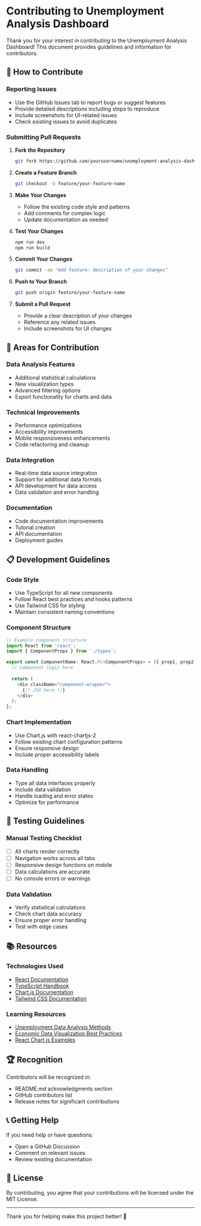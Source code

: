 # Contributing to Unemployment Analysis Dashboard

Thank you for your interest in contributing to the Unemployment Analysis Dashboard! This document provides guidelines and information for contributors.

## 🤝 How to Contribute

### Reporting Issues
- Use the GitHub Issues tab to report bugs or suggest features
- Provide detailed descriptions including steps to reproduce
- Include screenshots for UI-related issues
- Check existing issues to avoid duplicates

### Submitting Pull Requests

1. **Fork the Repository**
   ```bash
   git fork https://github.com/yourusername/unemployment-analysis-dashboard.git
   ```

2. **Create a Feature Branch**
   ```bash
   git checkout -b feature/your-feature-name
   ```

3. **Make Your Changes**
   - Follow the existing code style and patterns
   - Add comments for complex logic
   - Update documentation as needed

4. **Test Your Changes**
   ```bash
   npm run dev
   npm run build
   ```

5. **Commit Your Changes**
   ```bash
   git commit -am "Add feature: description of your changes"
   ```

6. **Push to Your Branch**
   ```bash
   git push origin feature/your-feature-name
   ```

7. **Submit a Pull Request**
   - Provide a clear description of your changes
   - Reference any related issues
   - Include screenshots for UI changes

## 🎯 Areas for Contribution

### Data Analysis Features
- Additional statistical calculations
- New visualization types
- Advanced filtering options
- Export functionality for charts and data

### Technical Improvements
- Performance optimizations
- Accessibility improvements
- Mobile responsiveness enhancements
- Code refactoring and cleanup

### Data Integration
- Real-time data source integration
- Support for additional data formats
- API development for data access
- Data validation and error handling

### Documentation
- Code documentation improvements
- Tutorial creation
- API documentation
- Deployment guides

## 📋 Development Guidelines

### Code Style
- Use TypeScript for all new components
- Follow React best practices and hooks patterns
- Use Tailwind CSS for styling
- Maintain consistent naming conventions

### Component Structure
```typescript
// Example component structure
import React from 'react';
import { ComponentProps } from './types';

export const ComponentName: React.FC<ComponentProps> = ({ prop1, prop2 }) => {
  // Component logic here
  
  return (
    <div className="component-wrapper">
      {/* JSX here */}
    </div>
  );
};
```

### Chart Implementation
- Use Chart.js with react-chartjs-2
- Follow existing chart configuration patterns
- Ensure responsive design
- Include proper accessibility labels

### Data Handling
- Type all data interfaces properly
- Include data validation
- Handle loading and error states
- Optimize for performance

## 🧪 Testing Guidelines

### Manual Testing Checklist
- [ ] All charts render correctly
- [ ] Navigation works across all tabs
- [ ] Responsive design functions on mobile
- [ ] Data calculations are accurate
- [ ] No console errors or warnings

### Data Validation
- Verify statistical calculations
- Check chart data accuracy
- Ensure proper error handling
- Test with edge cases

## 📚 Resources

### Technologies Used
- [React Documentation](https://reactjs.org/docs)
- [TypeScript Handbook](https://www.typescriptlang.org/docs)
- [Chart.js Documentation](https://www.chartjs.org/docs)
- [Tailwind CSS Documentation](https://tailwindcss.com/docs)

### Learning Resources
- [Unemployment Data Analysis Methods](https://www.bls.gov/cps/methodology.htm)
- [Economic Data Visualization Best Practices](https://www.visualisingdata.com/)
- [React Chart.js Examples](https://react-chartjs-2.js.org/examples)

## 🏆 Recognition

Contributors will be recognized in:
- README.md acknowledgments section
- GitHub contributors list
- Release notes for significant contributions

## 📞 Getting Help

If you need help or have questions:
- Open a GitHub Discussion
- Comment on relevant issues
- Review existing documentation

## 📝 License

By contributing, you agree that your contributions will be licensed under the MIT License.

---

Thank you for helping make this project better! 🎉